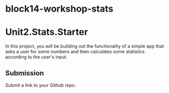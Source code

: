 # block14-workshop-stats

# Unit2.Stats.Starter

In this project, you will be building out the functionality of a simple app that asks a user for some numbers and then calculates some statistics according to the user's input.

## Submission

Submit a link to your Github repo.
